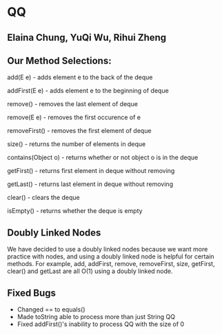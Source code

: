 # QQ 
## Elaina Chung, YuQi Wu, Rihui Zheng

## Our Method Selections:

add(E e) - adds element e to the back of the deque

addFirst(E e) - adds element e to the beginning of deque

remove() - removes the last element of deque

remove(E e) - removes the first occurence of e

removeFirst() - removes the first element of deque

size() - returns the number of elements in deque

contains(Object o) - returns whether or not object o is in the deque

getFirst() - returns first element in deque without removing

getLast() - returns last element in deque without removing

clear() - clears the deque

isEmpty() - returns whether the deque is empty


## Doubly Linked Nodes

We have decided to use a doubly linked nodes because we want more practice with nodes, and using a doubly linked node is helpful for certain methods. For example, add, addFirst, remove, removeFirst, size, getFirst, clear() and getLast are all O(1) using a doubly linked node.


## Fixed Bugs

- Changed == to equals() 
- Made toString able to process more than just String QQ
- Fixed addFirst()'s inability to process QQ with the size of 0
